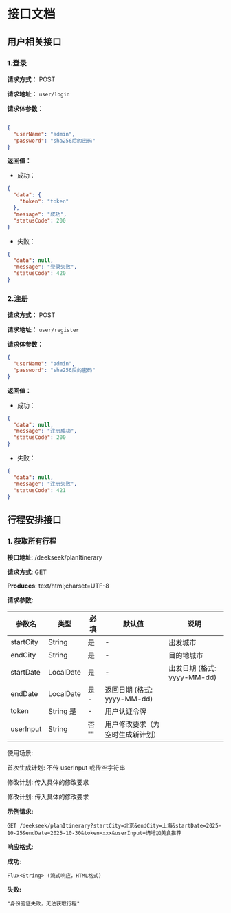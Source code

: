 # 接口文档

## 用户相关接口

### 1.登录

**请求方式：** POST

**请求地址：** `user/login`

**请求体参数：**

```json

{
  "userName": "admin",
  "password": "sha256后的密码"
}
```

**返回值：**

- 成功：

```json
{
  "data": {
    "token": "token"
  },
  "message": "成功",
  "statusCode": 200
}
```

- 失败：

```json
{
  "data": null,
  "message": "登录失败",
  "statusCode": 420
}
```

### 2.注册

**请求方式：** POST

**请求地址：** `user/register`

**请求体参数：**

```json
{
  "userName": "admin",
  "password": "sha256后的密码"
}
```

**返回值：**

- 成功：

```json
{
  "data": null,
  "message": "注册成功",
  "statusCode": 200
}
```

- 失败：

```json
{
  "data": null,
  "message": "注册失败",
  "statusCode": 421
}
```

## 行程安排接口

### 1. 获取所有行程

**接口地址**: /deekseek/planItinerary

**请求方式**: GET

**Produces**: text/html;charset=UTF-8

**请求参数:**

| 参数名	      | 类型         | 	必填   | 	默认值                  | 	说明                   |
|-----------|------------|-------|-----------------------|-----------------------|
| startCity | 	String    | 	是    | 	-	                   | 出发城市                  |       
| endCity	  | String	    | 是     | 	-	                   | 目的地城市                 |  
| startDate | 	LocalDate | 	是	   | -	                    | 出发日期 (格式: yyyy-MM-dd) |
| endDate	  | LocalDate	 | 是	-	  | 返回日期 (格式: yyyy-MM-dd) |
| token	    | String	是	  | -	    | 用户认证令牌                |
| userInput | 	String	   | 否	""	 | 用户修改要求（为空时生成新计划）      |

使用场景:

首次生成计划: 不传 userInput 或传空字符串

修改计划: 传入具体的修改要求

修改计划: 传入具体的修改要求

**示例请求:**

```http
GET /deekseek/planItinerary?startCity=北京&endCity=上海&startDate=2025-10-25&endDate=2025-10-30&token=xxx&userInput=请增加美食推荐
```

**响应格式:**

**成功:** 

`Flux<String> (流式响应，HTML格式)`

**失败:** 

`"身份验证失败，无法获取行程"`